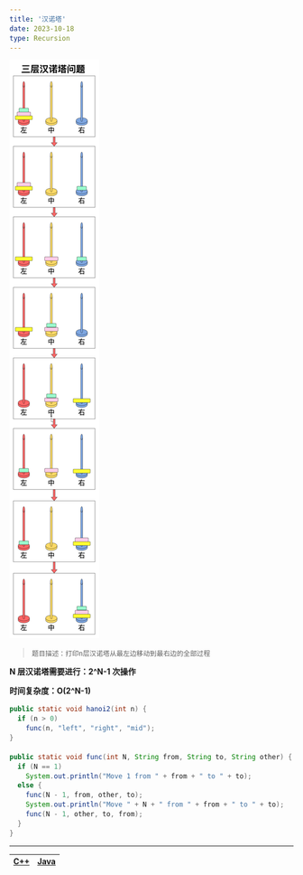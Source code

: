 ```yaml
---
title: '汉诺塔'
date: 2023-10-18
type: Recursion
---
```


![汉诺塔](/public/images/ds/recursion/hanoi.drawio.png)

> `题目描述：打印n层汉诺塔从最左边移动到最右边的全部过程`

**N 层汉诺塔需要进行：2^N-1 次操作**

**时间复杂度：O(2^N-1)**

```java
public static void hanoi2(int n) {
  if (n > 0)
    func(n, "left", "right", "mid");
}

public static void func(int N, String from, String to, String other) {
  if (N == 1)
    System.out.println("Move 1 from " + from + " to " + to);
  else {
    func(N - 1, from, other, to);
    System.out.println("Move " + N + " from " + from + " to " + to);
    func(N - 1, other, to, from);
  }
}
```

<hr/>

| [C++](https://github.com/ZhengKe996/DS/blob/main/src/recursion/hanoi.cpp) | [Java](https://github.com/ZhengKe996/DS/blob/main/src/recursion/hanoi.java) |
| :-----------------------------------------------------------------------: | :-------------------------------------------------------------------------: |
